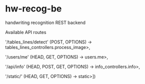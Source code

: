 # hw-recog-be

handwriting recognition REST backend

Available API routes

  '/tables_lines/detect' (POST, OPTIONS) -> tables_lines_controllers.process_image>,
  
  '/users/me' (HEAD, GET, OPTIONS) -> users.me>,
  
  '/api/info' (HEAD, POST, GET, OPTIONS) -> info_controllers.info>,
  
  '/static/<filename>' (HEAD, GET, OPTIONS) -> static>])

